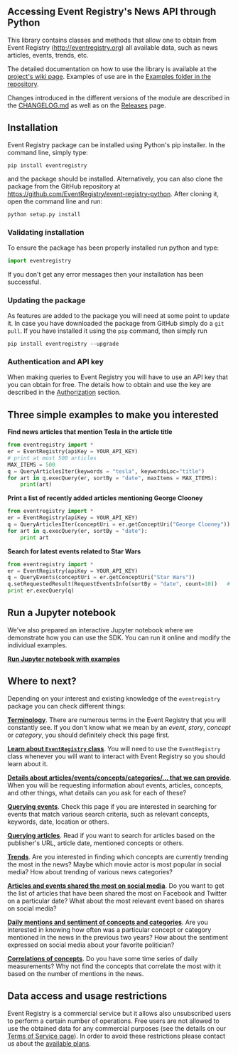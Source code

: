## Accessing Event Registry's News API through Python

This library contains classes and methods that allow one to obtain from Event Registry (http://eventregistry.org) all available data, such as news articles, events, trends, etc.

The detailed documentation on how to use the library is available at the [project's wiki page](https://github.com/EventRegistry/event-registry-python/wiki). Examples of use are in the [Examples folder in the repository](https://github.com/EventRegistry/event-registry-python/tree/master/eventregistry/examples).

Changes introduced in the different versions of the module are described in the [CHANGELOG.md](https://github.com/EventRegistry/event-registry-python/blob/master/CHANGELOG.md) as well as on the [Releases](https://github.com/EventRegistry/event-registry-python/releases) page.

## Installation

Event Registry package can be installed using Python's pip installer. In the command line, simply type:

    pip install eventregistry

and the package should be installed. Alternatively, you can also clone the package from the GitHub repository at https://github.com/EventRegistry/event-registry-python. After cloning it, open the command line and run:

    python setup.py install

### Validating installation

To ensure the package has been properly installed run python and type:

```python
import eventregistry
```

If you don't get any error messages then your installation has been successful.

### Updating the package

As features are added to the package you will need at some point to update it. In case you have downloaded the package from GitHub simply do a `git pull`. If you have installed it using the `pip` command, then simply run

	pip install eventregistry --upgrade

### Authentication and API key

When making queries to Event Registry you will have to use an API key that you can obtain for free. The details how to obtain and use the key are described in the [Authorization](../../wiki/EventRegistry-class#authorization) section.

## Three simple examples to make you interested

**Find news articles that mention Tesla in the article title**

```python
from eventregistry import *
er = EventRegistry(apiKey = YOUR_API_KEY)
# print at most 500 articles
MAX_ITEMS = 500
q = QueryArticlesIter(keywords = "tesla", keywordsLoc="title")
for art in q.execQuery(er, sortBy = "date", maxItems = MAX_ITEMS):
    print(art)
```

**Print a list of recently added articles mentioning George Clooney**

```python
from eventregistry import *
er = EventRegistry(apiKey = YOUR_API_KEY)
q = QueryArticlesIter(conceptUri = er.getConceptUri("George Clooney"))
for art in q.execQuery(er, sortBy = "date"):
    print art
```

**Search for latest events related to Star Wars**

```python
from eventregistry import *
er = EventRegistry(apiKey = YOUR_API_KEY)
q = QueryEvents(conceptUri = er.getConceptUri("Star Wars"))
q.setRequestedResult(RequestEventsInfo(sortBy = "date", count=10))   # return event details for last 10 events
print er.execQuery(q)
```

## Run a Jupyter notebook

We've also prepared an interactive Jupyter notebook where we demonstrate how you can use the SDK. You can run it online and modify the individual examples.

**[Run Jupyter notebook with examples](https://mybinder.org/v2/gh/EventRegistry/event-registry-python-intro/master)**

## Where to next?

Depending on your interest and existing knowledge of the `eventregistry` package you can check different things:

**[Terminology](../../wiki/Terminology)**. There are numerous terms in the Event Registry that you will constantly see. If you don't know what we mean by an *event*, *story*, *concept* or *category*, you should definitely check this page first.

**[Learn about `EventRegistry` class](../../wiki/Eventregistry-class)**. You will need to use the `EventRegistry` class whenever you will want to interact with Event Registry so you should learn about it.

**[Details about articles/events/concepts/categories/... that we can provide](../../wiki/ReturnInfo-class)**. When you will be requesting information about events, articles, concepts, and other things, what details can you ask for each of these?

**[Querying events](../../wiki/Searching-for-events)**. Check this page if you are interested in searching for events that match various search criteria, such as relevant concepts, keywords, date, location or others.

**[Querying articles](../../wiki/Searching-for-articles)**. Read if you want to search for articles based on the publisher's URL, article date, mentioned concepts or others.

**[Trends](../../wiki/Trends)**. Are you interested in finding which concepts are currently trending the most in the news? Maybe which movie actor is most popular in social media? How about trending of various news categories?

**[Articles and events shared the most on social media](../../wiki/Social-shares)**. Do you want to get the list of articles that have been shared the most on Facebook and Twitter on a particular date? What about the most relevant event based on shares on social media?

**[Daily mentions and sentiment of concepts and categories](../../wiki/Number-of-mentions-in-news-or-social-media)**. Are you interested in knowing how often was a particular concept or category mentioned in the news in the previous two years? How about the sentiment expressed on social media about your favorite politician?

**[Correlations of concepts](../../wiki/Correlations)**. Do you have some time series of daily measurements? Why not find the concepts that correlate the most with it based on the number of mentions in the news.

## Data access and usage restrictions

Event Registry is a commercial service but it allows also unsubscribed users to perform a certain number of operations. Free users are not allowed to use the obtained data for any commercial purposes (see the details on our [Terms of Service page](https://newsapi.ai/terms)). In order to avoid these restrictions please contact us about the [available plans](https://newsapi.ai/plans).
